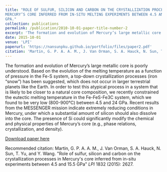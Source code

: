 ```yaml
---
title: "ROLE OF SULFUR, SILICON AND CARBON ON THE CRYSTALLIZATION PROCESSES IN
MERCURY’S CORE INFERRED FROM IN-SITU MELTING EXPERIMENTS BETWEEN 4.5 AND 15.5
GPA."
collection: publications
permalink: /publication/2010-10-01-paper-title-number-2
excerpt: 'The formation and evolution of Mercury’s large metallic core is poorly understood. Based on the evolution of the melting temperature as a function of pressure in the Fe-S system, a top-down crystallization processes (iron “snow”) has been suggested, which does not occur in larger terrestrial planets like the Earth. In order to test this atypical process in a system that is likely to be closer to a natural core composition, we recently constrained the eutectic melting temperature in the Fe-FeS-Fe3C system, which we found to be very low (800-900°C) between 4.5 and 24 GPa. Recent results from the MESSENGER mission indicate extremely reducing conditions in Mercury, under which a substantial amount of silicon should also dissolve into the core. The presence of Si could significantly modify the chemical and physical properties of Mercury’s core (e.g., phase relations, crystallization, and density)'
date: 2015-10-01
venue: 'LPI'
paperurl: 'https://nansunpku.github.io/portfolio/files/paper2.pdf'
citation: 'Martin, G. P. A. A. M., J. Van Orman, S. A. Hauck, N. Sun, T. Yu, and Y. Wang. "Role of sulfur, silicon and carbon on the crystallization processes in Mercury's core inferred from in-situ experiments between 4.5 and 15.5 GPa' <i>LPI</i> 1832 (2015): 2627.'
---
```

The formation and evolution of Mercury’s large metallic core is poorly understood. Based on the evolution of the melting temperature as a function of pressure in the Fe-S system, a top-down crystallization processes (iron “snow”) has been suggested, which does not occur in larger terrestrial planets like the Earth. In order to test this atypical process in a system that is likely to be closer to a natural core composition, we recently constrained the eutectic melting temperature in the Fe-FeS-Fe3C system, which we found to be very low (800-900°C) between 4.5 and 24 GPa. Recent results from the MESSENGER mission indicate extremely reducing conditions in Mercury, under which a substantial amount of silicon should also dissolve into the core. The presence of Si could significantly modify the chemical and physical properties of Mercury’s core (e.g., phase relations, crystallization, and density).

[Download paper here](https://nansunpku.github.io/portfolio/files/paper2.pdf)

Recommended citation: Martin, G. P. A. A. M., J. Van Orman, S. A. Hauck, N. Sun, T. Yu, and Y. Wang. "Role of sulfur, silicon and carbon on the crystallization processes in Mercury's core inferred from in-situ experiments between 4.5 and 15.5 GPa" <i>LPI</i> 1832 (2015): 2627.